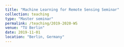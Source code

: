 ```yaml
---
title: "Machine Learning for Remote Sensing Seminar"
collection: teaching
type: "Master seminar"
permalink: /teaching/2019-2020-WS
venue: "TU Berlin"
date: 2019-11-01
location: "Berlin, Germany"
---
```




<!-- ====== -->

<!-- Heading 2
======

Heading 3
====== -->